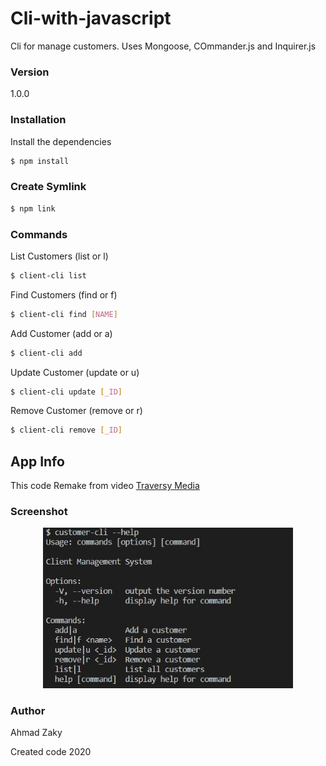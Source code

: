 # Cli-with-javascript

Cli for manage customers. Uses Mongoose, COmmander.js and Inquirer.js

### Version

1.0.0

### Installation

Install the dependencies

```sh
$ npm install
```

### Create Symlink

```sh
$ npm link
```

### Commands

List Customers (list or l)

```sh
$ client-cli list
```

Find Customers (find or f)

```sh
$ client-cli find [NAME]
```

Add Customer (add or a)

```sh
$ client-cli add
```

Update Customer (update or u)

```sh
$ client-cli update [_ID]
```

Remove Customer (remove or r)

```sh
$ client-cli remove [_ID]
```

## App Info

This code Remake from video [Traversy Media](https://www.youtube.com/watch?v=v2GKt39-LPA)

### Screenshot

<div align="center">
    <img src="/screenshot/pic1.jpg" width="400px"</img> 
</div>

### Author

Ahmad Zaky

Created code 2020
